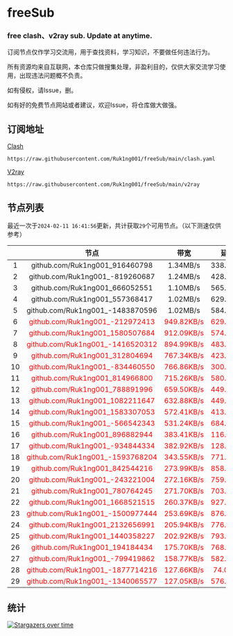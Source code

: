 # freeSub
### free clash、v2ray sub. Update at anytime.

订阅节点仅作学习交流用，用于查找资料，学习知识，不要做任何违法行为。

所有资源均来自互联网，本仓库只做搜集处理，非盈利目的，仅供大家交流学习使用，出现违法问题概不负责。

如有侵权，请Issue，删。

如有好的免费节点网站或者建议，欢迎Issue，将仓库做大做强。

## 订阅地址
[Clash](https://raw.githubusercontent.com/Ruk1ng001/freeSub/main/clash.yaml)
```
https://raw.githubusercontent.com/Ruk1ng001/freeSub/main/clash.yaml
```
[V2ray](https://raw.githubusercontent.com/Ruk1ng001/freeSub/main/v2ray)
```
https://raw.githubusercontent.com/Ruk1ng001/freeSub/main/v2ray
```

## 节点列表

最近一次于`2024-02-11 16:41:56`更新，共计获取`29`个可用节点。（以下测速仅供参考）

|  | 节点 | 带宽 | 延迟 |
|:-:|:--:|:--:|:--:|
 | 1 | github.com/Ruk1ng001_916460798 | 1.34MB/s | 338.00ms |
 | 2 | github.com/Ruk1ng001_-819260687 | 1.24MB/s | 428.00ms |
 | 3 | github.com/Ruk1ng001_666052551 | 1.10MB/s | 565.00ms |
 | 4 | github.com/Ruk1ng001_557368417 | 1.02MB/s | 629.00ms |
 | 5 | github.com/Ruk1ng001_-1483870596 | 1.02MB/s | 584.00ms |
 | 6 | <font color=red>github.com/Ruk1ng001_-212972413</font> | <font color=red>949.82KB/s</font> | <font color=red>629.00ms</font> |
 | 7 | <font color=red>github.com/Ruk1ng001_1580507684</font> | <font color=red>912.09KB/s</font> | <font color=red>574.00ms</font> |
 | 8 | <font color=red>github.com/Ruk1ng001_-1416520312</font> | <font color=red>894.99KB/s</font> | <font color=red>483.00ms</font> |
 | 9 | <font color=red>github.com/Ruk1ng001_312804694</font> | <font color=red>767.34KB/s</font> | <font color=red>423.00ms</font> |
 | 10 | <font color=red>github.com/Ruk1ng001_-834460550</font> | <font color=red>766.86KB/s</font> | <font color=red>300.00ms</font> |
 | 11 | <font color=red>github.com/Ruk1ng001_814966800</font> | <font color=red>715.26KB/s</font> | <font color=red>580.00ms</font> |
 | 12 | <font color=red>github.com/Ruk1ng001_788891996</font> | <font color=red>659.50KB/s</font> | <font color=red>449.00ms</font> |
 | 13 | <font color=red>github.com/Ruk1ng001_1082211647</font> | <font color=red>632.88KB/s</font> | <font color=red>449.00ms</font> |
 | 14 | <font color=red>github.com/Ruk1ng001_1583307053</font> | <font color=red>572.41KB/s</font> | <font color=red>413.00ms</font> |
 | 15 | <font color=red>github.com/Ruk1ng001_-566542343</font> | <font color=red>531.24KB/s</font> | <font color=red>684.00ms</font> |
 | 16 | <font color=red>github.com/Ruk1ng001_896882944</font> | <font color=red>383.41KB/s</font> | <font color=red>116.00ms</font> |
 | 17 | <font color=red>github.com/Ruk1ng001_-934844334</font> | <font color=red>382.92KB/s</font> | <font color=red>128.00ms</font> |
 | 18 | <font color=red>github.com/Ruk1ng001_-1593768204</font> | <font color=red>343.55KB/s</font> | <font color=red>771.00ms</font> |
 | 19 | <font color=red>github.com/Ruk1ng001_842544216</font> | <font color=red>273.99KB/s</font> | <font color=red>858.00ms</font> |
 | 20 | <font color=red>github.com/Ruk1ng001_-243221004</font> | <font color=red>272.16KB/s</font> | <font color=red>759.00ms</font> |
 | 21 | <font color=red>github.com/Ruk1ng001_780764245</font> | <font color=red>271.70KB/s</font> | <font color=red>703.00ms</font> |
 | 22 | <font color=red>github.com/Ruk1ng001_1668521515</font> | <font color=red>260.37KB/s</font> | <font color=red>927.00ms</font> |
 | 23 | <font color=red>github.com/Ruk1ng001_-1500977444</font> | <font color=red>253.69KB/s</font> | <font color=red>876.00ms</font> |
 | 24 | <font color=red>github.com/Ruk1ng001_2132656991</font> | <font color=red>205.94KB/s</font> | <font color=red>776.00ms</font> |
 | 25 | <font color=red>github.com/Ruk1ng001_1440358227</font> | <font color=red>202.92KB/s</font> | <font color=red>793.00ms</font> |
 | 26 | <font color=red>github.com/Ruk1ng001_194184434</font> | <font color=red>175.70KB/s</font> | <font color=red>768.00ms</font> |
 | 27 | <font color=red>github.com/Ruk1ng001_-799419862</font> | <font color=red>158.77KB/s</font> | <font color=red>582.00ms</font> |
 | 28 | <font color=red>github.com/Ruk1ng001_-1877714216</font> | <font color=red>127.66KB/s</font> | <font color=red>74.00ms</font> |
 | 29 | <font color=red>github.com/Ruk1ng001_-1340065577</font> | <font color=red>127.05KB/s</font> | <font color=red>576.00ms</font> |


## 统计

[![Stargazers over time](https://starchart.cc/Ruk1ng001/freeSub.svg)](https://starchart.cc/Ruk1ng001/freeSub)